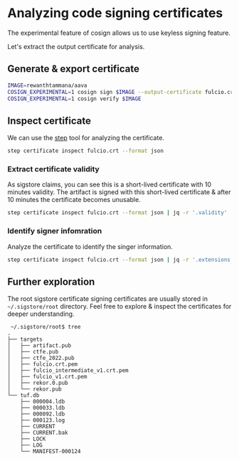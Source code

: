 # Analyzing code signing certificates

The experimental feature of cosign allows us to use keyless signing feature.

Let's extract the output certificate for analysis.

## Generate & export certificate

```bash
IMAGE=rewanthtammana/aava
COSIGN_EXPERIMENTAL=1 cosign sign $IMAGE --output-certificate fulcio.crt
COSIGN_EXPERIMENTAL=1 cosign verify $IMAGE
```

## Inspect certificate

We can use the [step](https://smallstep.com/docs/step-cli/installation) tool for analyzing the certificate.

```bash
step certificate inspect fulcio.crt --format json
```

### Extract certificate validity

As sigstore claims, you can see this is a short-lived certificate with 10 minutes validity. The artifact is signed with this short-lived certificate & after 10 minutes the certificate becomes unusable.

```bash
step certificate inspect fulcio.crt --format json | jq -r '.validity'
```

<screenshot here>

### Identify signer infomration

Analyze the certificate to identify the singer information.

```bash
step certificate inspect fulcio.crt --format json | jq -r '.extensions.subject_alt_name.email_addresses'
```

## Further exploration

The root sigstore certificate signing certificates are usually stored in `~/.sigstore/root` directory. Feel free to explore & inspect the certificates for deeper understanding.

```
 ~/.sigstore/root$ tree
.
├── targets
│   ├── artifact.pub
│   ├── ctfe.pub
│   ├── ctfe_2022.pub
│   ├── fulcio.crt.pem
│   ├── fulcio_intermediate_v1.crt.pem
│   ├── fulcio_v1.crt.pem
│   ├── rekor.0.pub
│   └── rekor.pub
└── tuf.db
    ├── 000004.ldb
    ├── 000033.ldb
    ├── 000092.ldb
    ├── 000123.log
    ├── CURRENT
    ├── CURRENT.bak
    ├── LOCK
    ├── LOG
    └── MANIFEST-000124
```
